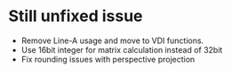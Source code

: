 # Still unfixed issue

- Remove Line-A usage and move to VDI functions.
- Use 16bit integer for matrix calculation instead of 32bit
- Fix rounding issues with perspective projection
